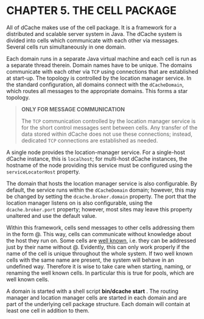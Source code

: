 CHAPTER 5. THE CELL PACKAGE
===========================

All of dCache makes use of the cell package. It is a framework for a distributed and scalable server system in Java. The dCache system is divided into cells which communicate with each other via messages. Several cells run simultaneously in one domain.

Each domain runs in a separate Java virtual machine and each cell is run as a separate thread therein. Domain names have to be unique. The domains communicate with each other via `TCP` using connections that are established at start-up. The topology is controlled by the location manager service. In the standard configuration, all domains connect with the `dCacheDomain`, which routes all messages to the appropriate domains. This forms a star topology.

> **ONLY FOR MESSAGE COMMUNICATION**
>
> The `TCP` communication controlled by the location manager service is for the short control messages sent between cells. Any transfer of the data stored within dCache does not use these connections; instead, dedicated `TCP` connections are established as needed.

A single node provides the location-manager service. For a single-host dCache instance, this is `localhost`; for multi-host dCache instances, the hostname of the node providing this service must be configured using the `serviceLocatorHost` property.

The domain that hosts the location manager service is also configurable. By default, the service runs within the `dCacheDomain` domain; however, this may be changed by setting the `dcache.broker.domain` property. The port that the location manager listens on is also configurable, using the `dcache.broker.port` property; however, most sites may leave this property unaltered and use the default value.

Within this framework, cells send messages to other cells addressing them in the form <cellName>@<domainName>. This way, cells can communicate without knowledge about the host they run on. Some cells are [well known](https://www.dcache.org/manuals/Book-2.16/reference/rf-glossary-fhs-comments.shtml#gl-well-known-cell), i.e. they can be addressed just by their name without @<domainName>. Evidently, this can only work properly if the name of the cell is unique throughout the whole system. If two well known cells with the same name are present, the system will behave in an undefined way. Therefore it is wise to take care when starting, naming, or renaming the well known cells. In particular this is true for pools, which are well known cells.

A domain is started with a shell script **bin/dcache start** <domainName>. The routing manager and location manager cells are started in each domain and are part of the underlying cell package structure. Each domain will contain at least one cell in addition to them.  


